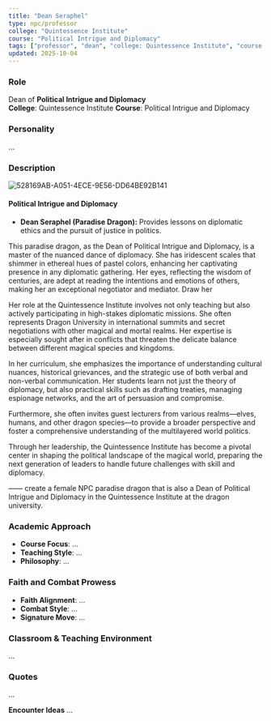 ```yaml
---
title: "Dean Seraphel"
type: npc/professor
college: "Quintessence Institute"
course: "Political Intrigue and Diplomacy"
tags: ["professor", "dean", "college: Quintessence Institute", "course: Political Intrigue and Diplomacy"]
updated: 2025-10-04
---
```


### Role
Dean of **Political Intrigue and Diplomacy**  
**College**: Quintessence Institute
**Course**: Political Intrigue and Diplomacy

### Personality
...

### Description
![528169AB-A051-4ECE-9E56-DD64BE92B141](images/528169AB-A051-4ECE-9E56-DD64BE92B141.webp)

#### Political Intrigue and Diplomacy

- **Dean Seraphel (Paradise Dragon):** Provides lessons on diplomatic ethics and the pursuit of justice in politics.


 This paradise dragon, as the Dean of Political Intrigue and Diplomacy, is a master of the nuanced dance of diplomacy. She has iridescent scales that shimmer in ethereal hues of pastel colors, enhancing her captivating presence in any diplomatic gathering. Her eyes, reflecting the wisdom of centuries, are adept at reading the intentions and emotions of others, making her an exceptional negotiator and mediator. Draw her

Her role at the Quintessence Institute involves not only teaching but also actively participating in high-stakes diplomatic missions. She often represents Dragon University in international summits and secret negotiations with other magical and mortal realms. Her expertise is especially sought after in conflicts that threaten the delicate balance between different magical species and kingdoms.

In her curriculum, she emphasizes the importance of understanding cultural nuances, historical grievances, and the strategic use of both verbal and non-verbal communication. Her students learn not just the theory of diplomacy, but also practical skills such as drafting treaties, managing espionage networks, and the art of persuasion and compromise.

Furthermore, she often invites guest lecturers from various realms—elves, humans, and other dragon species—to provide a broader perspective and foster a comprehensive understanding of the multilayered world politics.

Through her leadership, the Quintessence Institute has become a pivotal center in shaping the political landscape of the magical world, preparing the next generation of leaders to handle future challenges with skill and diplomacy.

——
create a female NPC paradise dragon that is also a Dean of Political Intrigue and Diplomacy in the Quintessence Institute at the dragon university.

### Academic Approach
- **Course Focus**: ...
- **Teaching Style**: ...
- **Philosophy**: ...

### Faith and Combat Prowess
- **Faith Alignment**: ...
- **Combat Style**: ...
- **Signature Move**: ...

### Classroom & Teaching Environment
...

### Quotes
...

**Encounter Ideas**
...
